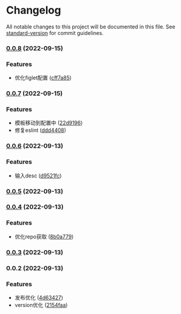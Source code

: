 # Changelog

All notable changes to this project will be documented in this file. See [standard-version](https://github.com/conventional-changelog/standard-version) for commit guidelines.

### [0.0.8](https://github.com/novlan1/glory-cli/compare/v0.0.7...v0.0.8) (2022-09-15)


### Features

* 优化figlet配置 ([cff7a85](https://github.com/novlan1/glory-cli/commit/cff7a85e549671d2e9f894649ebdb2e9329dde1c))

### [0.0.7](https://github.com/novlan1/glory-cli/compare/v0.0.6...v0.0.7) (2022-09-15)


### Features

* 模板移动到配置中 ([22d9196](https://github.com/novlan1/glory-cli/commit/22d91963f3ba4617eda17db8a29ff504c56d8851))
* 修复eslint ([ddd4408](https://github.com/novlan1/glory-cli/commit/ddd44086f94ab9aee521a6b05a91607e1653eb4e))

### [0.0.6](https://github.com/novlan1/glory-cli/compare/v0.0.5...v0.0.6) (2022-09-13)


### Features

* 输入desc ([d9521fc](https://github.com/novlan1/glory-cli/commit/d9521fcfed19c1cab032936f6d1a85dfe5082a81))

### [0.0.5](https://github.com/novlan1/glory-cli/compare/v0.0.4...v0.0.5) (2022-09-13)

### [0.0.4](https://github.com/novlan1/glory-cli/compare/v0.0.3...v0.0.4) (2022-09-13)


### Features

* 优化repo获取 ([8b0a779](https://github.com/novlan1/glory-cli/commit/8b0a779c794008ea24c47956432386e6787f4683))

### [0.0.3](https://github.com/novlan1/glory-cli/compare/v0.0.2...v0.0.3) (2022-09-13)

### 0.0.2 (2022-09-13)


### Features

* 发布优化 ([4d63427](https://github.com/novlan1/glory-cli/commit/4d634279b3eb3ec304992ec746362a5fa389de0d))
* version优化 ([2154faa](https://github.com/novlan1/glory-cli/commit/2154faa66d3f4cef9643475a4491cda212e70f0d))

